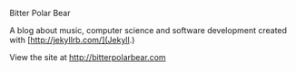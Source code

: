 Bitter Polar Bear

A blog about music, computer science and software development created with [http://jekyllrb.com/](Jekyll.)

View the site at http://bitterpolarbear.com
